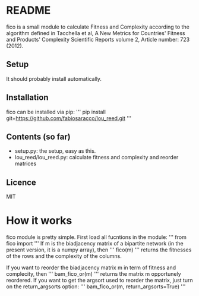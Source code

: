 # README

fico is a small module to calculate Fitness and Complexity according to the algorithm defined in 
Tacchella et al, A New Metrics for Countries' Fitness and Products' Complexity
Scientific Reports volume 2, Article number: 723 (2012).

## Setup
It should probably install automatically.

## Installation

fico can be installed via pip:
'''
pip install git+https://github.com/fabiosaracco/lou_reed.git
'''
## Contents (so far)

* setup.py: the setup, easy as this.
* lou_reed/lou_reed.py: calculate fitness and complexity and reorder matrices

## Licence

MIT

# How it works
fico module is pretty simple. First load all fucntions in the module:
'''
from fico import
'''
If m is the biadjacency matrix of a bipartite network (in the present version, it is a numpy array), then 
'''
fico(m)
'''
returns the fitnesses of the rows and the complexity of the columns. 


If you want to reorder the biadjacency matrix m in term of fitness and complecity, then 
'''
bam_fico_or(m)
'''
returns the matrix m opportunely reordered. If you want to get the argsort used to reorder the matrix, just turn on the return_argsorts option:
'''
bam_fico_or(m, return_argsorts=True)
'''


